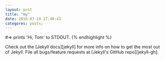 ```yaml
---
layout: post
title: "my"
date: 2016-07-19 17:40:41
categores: posts;
---
```


#=> prints 'Hi, Tom' to STDOUT.
{% endhighlight %}

Check out the [Jekyll docs][jekyll] for more info on how to get the most out of Jekyll. File all bugs/feature requests at [Jekyll's GitHub repo][jekyll-gh].